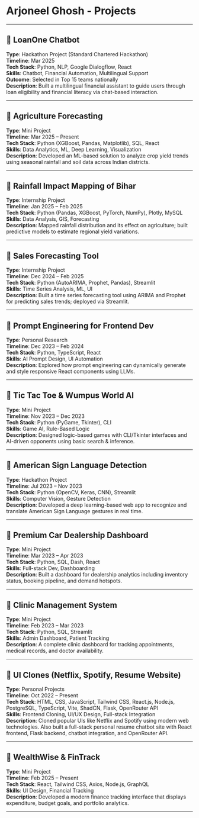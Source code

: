 # Arjoneel Ghosh - Projects

---

## 🔹 LoanOne Chatbot
**Type**: Hackathon Project (Standard Chartered Hackathon)  
**Timeline**: Mar 2025  
**Tech Stack**: Python, NLP, Google Dialogflow, React  
**Skills**: Chatbot, Financial Automation, Multilingual Support  
**Outcome**: Selected in Top 15 teams nationally  
**Description**: Built a multilingual financial assistant to guide users through loan eligibility and financial literacy via chat-based interaction.

---

## 🔹 Agriculture Forecasting
**Type**: Mini Project  
**Timeline**: Mar 2025 – Present  
**Tech Stack**: Python (XGBoost, Pandas, Matplotlib), SQL, React  
**Skills**: Data Analytics, ML, Deep Learning, Visualization  
**Description**: Developed an ML-based solution to analyze crop yield trends using seasonal rainfall and soil data across Indian districts.

---

## 🔹 Rainfall Impact Mapping of Bihar
**Type**: Internship Project  
**Timeline**: Jan 2025 – Feb 2025  
**Tech Stack**: Python (Pandas, XGBoost, PyTorch, NumPy), Plotly, MySQL  
**Skills**: Data Analysis, GIS, Forecasting  
**Description**: Mapped rainfall distribution and its effect on agriculture; built predictive models to estimate regional yield variations.

---

## 🔹 Sales Forecasting Tool
**Type**: Internship Project  
**Timeline**: Dec 2024 – Feb 2025  
**Tech Stack**: Python (AutoARIMA, Prophet, Pandas), Streamlit  
**Skills**: Time Series Analysis, ML, UI  
**Description**: Built a time series forecasting tool using ARIMA and Prophet for predicting sales trends; deployed via Streamlit.

---

## 🔹 Prompt Engineering for Frontend Dev
**Type**: Personal Research  
**Timeline**: Dec 2023 – Feb 2024  
**Tech Stack**: Python, TypeScript, React  
**Skills**: AI Prompt Design, UI Automation  
**Description**: Explored how prompt engineering can dynamically generate and style responsive React components using LLMs.

---

## 🔹 Tic Tac Toe & Wumpus World AI
**Type**: Mini Project  
**Timeline**: Nov 2023 – Dec 2023  
**Tech Stack**: Python (PyGame, Tkinter), CLI  
**Skills**: Game AI, Rule-Based Logic  
**Description**: Designed logic-based games with CLI/Tkinter interfaces and AI-driven opponents using basic search & inference.

---

## 🔹 American Sign Language Detection
**Type**: Hackathon Project  
**Timeline**: Jul 2023 – Nov 2023  
**Tech Stack**: Python (OpenCV, Keras, CNN), Streamlit  
**Skills**: Computer Vision, Gesture Detection  
**Description**: Developed a deep learning-based web app to recognize and translate American Sign Language gestures in real time.

---

## 🔹 Premium Car Dealership Dashboard
**Type**: Mini Project  
**Timeline**: Mar 2023 – Apr 2023  
**Tech Stack**: Python, SQL, Dash, React  
**Skills**: Full-stack Dev, Dashboarding  
**Description**: Built a dashboard for dealership analytics including inventory status, booking pipeline, and demand hotspots.

---

## 🔹 Clinic Management System
**Type**: Mini Project  
**Timeline**: Feb 2023 – Mar 2023  
**Tech Stack**: Python, SQL, Streamlit  
**Skills**: Admin Dashboard, Patient Tracking  
**Description**: A complete clinic dashboard for tracking appointments, medical records, and doctor availability.

---

## 🔹 UI Clones (Netflix, Spotify, Resume Website)
**Type**: Personal Projects  
**Timeline**: Oct 2022 – Present  
**Tech Stack**: HTML, CSS, JavaScript, Tailwind CSS, React.js, Node.js, PostgreSQL, TypeScript, Vite, ShadCN, Flask, OpenRouter API  
**Skills**: Frontend Cloning, UI/UX Design, Full-stack Integration  
**Description**: Cloned popular UIs like Netflix and Spotify using modern web technologies. Also built a full-stack personal resume chatbot site with React frontend, Flask backend, chatbot integration, and OpenRouter API.


---

## 🔹 WealthWise & FinTrack
**Type**: Mini Project  
**Timeline**: Feb 2025 – Present  
**Tech Stack**: React, Tailwind CSS, Axios, Node.js, GraphQL  
**Skills**: UI Design, Financial Tracking  
**Description**: Developed a modern finance tracking interface that displays expenditure, budget goals, and portfolio analytics.

---
